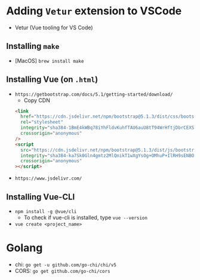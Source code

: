 # Adding `Vetur` extension to VSCode

- Vetur (Vue tooling for VS Code)

## Installing `make`

- [MacOS] `brew install make`

## Installing Vue (on `.html`)

- `https://getbootstrap.com/docs/5.1/getting-started/download/`
  - Copy CDN
  ```html
  <link
    href="https://cdn.jsdelivr.net/npm/bootstrap@5.1.3/dist/css/bootstrap.min.css"
    rel="stylesheet"
    integrity="sha384-1BmE4kWBq78iYhFldvKuhfTAU6auU8tT94WrHftjDbrCEXSU1oBoqyl2QvZ6jIW3"
    crossorigin="anonymous"
  />
  <script
    src="https://cdn.jsdelivr.net/npm/bootstrap@5.1.3/dist/js/bootstrap.bundle.min.js"
    integrity="sha384-ka7Sk0Gln4gmtz2MlQnikT1wXgYsOg+OMhuP+IlRH9sENBO0LRn5q+8nbTov4+1p"
    crossorigin="anonymous"
  ></script>
  ```
- `https://www.jsdelivr.com/`

## Installing Vue-CLI

- `npm install -g @vue/cli`
  - To check if vue-cli is installed, type `vue --version`
- `vue create <project_name>`

# Golang

- chi: `go get -u github.com/go-chi/chi/v5`
- CORS: `go get github.com/go-chi/cors`
